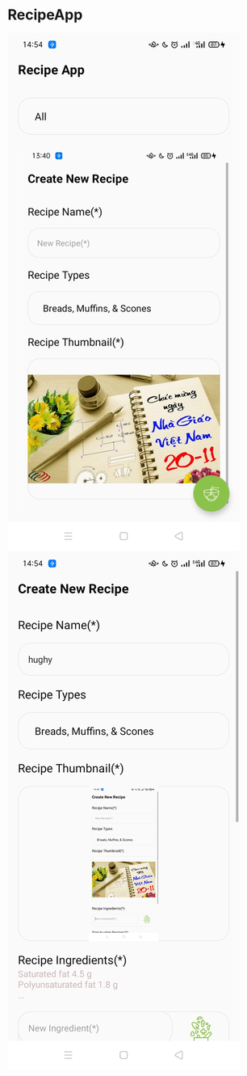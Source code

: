 # RecipeApp
![alt text](https://github.com/danisluis6/RecipeApp/blob/main/1.jpg)
![alt text](https://github.com/danisluis6/RecipeApp/blob/main/2.jpg)
